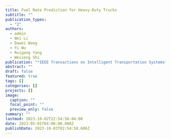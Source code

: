```yaml
---
title: Fuel Rate Prediction for Heavy-Duty Trucks
subtitle: ""
publication_types:
  - "2"
authors:
  - admin
  - Wei Li
  - Dawei Wang
  - Yi Wu
  - Ruigang Yang
  - Weisong Shi
publication: "*IEEE Transactions on Intelligent Transportation Systems*"
abstract: ""
draft: false
featured: true
tags: []
categories: []
projects: []
image:
  caption: ""
  focal_point: ""
  preview_only: false
summary: ""
lastmod: 2023-10-02T22:54:58-04:00
date: 2023-05-01T04:00:00.000Z
publishDate: 2023-10-03T02:54:58.606Z
---
```

